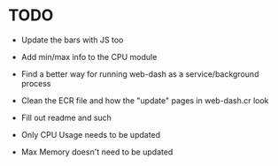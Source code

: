 # TODO

* Update the bars with JS too
* Add min/max info to the CPU module
* Find a better way for running web-dash as a service/background process
* Clean the ECR file and how the "update" pages in web-dash.cr look
* Fill out readme and such

* Only CPU Usage needs to be updated
* Max Memory doesn't need to be updated
